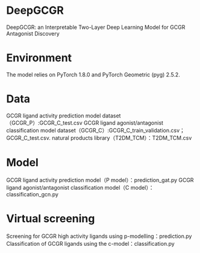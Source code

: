 # DeepGCGR
DeepGCGR: an Interpretable Two-Layer Deep Learning Model for GCGR Antagonist Discovery
# Environment
The model relies on PyTorch 1.8.0 and PyTorch Geometric (pyg) 2.5.2.
# Data
GCGR ligand activity prediction model dataset（GCGR_P）:GCGR_C_test.csv
GCGR ligand agonist/antagonist classification model dataset（GCGR_C）:GCGR_C_train_validation.csv；GCGR_C_test.csv.
natural products library（T2DM_TCM）：T2DM_TCM.csv
# Model
GCGR ligand activity prediction model（P model）：prediction_gat.py
GCGR ligand agonist/antagonist classification model（C model）：classification_gcn.py
# Virtual screening
Screening for GCGR high activity ligands using p-modelling：prediction.py
Classification of GCGR ligands using the c-model：classification.py
